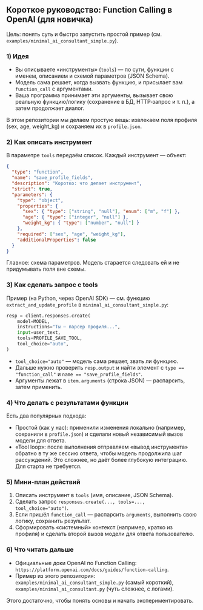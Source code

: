 ## Короткое руководство: Function Calling в OpenAI (для новичка)

Цель: понять суть и быстро запустить простой пример (см. `examples/minimal_ai_consultant_simple.py`).

### 1) Идея
- Вы описываете «инструменты» (`tools`) — по сути, функции с именем, описанием и схемой параметров (JSON Schema).
- Модель сама решает, когда вызвать функцию, и присылает вам `function_call` с аргументами.
- Ваша программа принимает эти аргументы, вызывает свою реальную функцию/логику (сохранение в БД, HTTP‑запрос и т. п.), а затем продолжает диалог.

В этом репозитории мы делаем простую вещь: извлекаем поля профиля (sex, age, weight_kg) и сохраняем их в `profile.json`.

### 2) Как описать инструмент
В параметре `tools` передаём список. Каждый инструмент — объект:

```json
{
  "type": "function",
  "name": "save_profile_fields",
  "description": "Коротко: что делает инструмент",
  "strict": true,
  "parameters": {
    "type": "object",
    "properties": {
      "sex": { "type": ["string", "null"], "enum": ["m", "f"] },
      "age": { "type": ["integer", "null"] },
      "weight_kg": { "type": ["number", "null"] }
    },
    "required": ["sex", "age", "weight_kg"],
    "additionalProperties": false
  }
}
```

Главное: схема параметров. Модель старается следовать ей и не придумывать поля вне схемы.

### 3) Как сделать запрос с tools
Пример (на Python, через OpenAI SDK) — см. функцию `extract_and_update_profile` в `minimal_ai_consultant_simple.py`:

```python
resp = client.responses.create(
    model=MODEL,
    instructions="Ты — парсер профиля...",
    input=user_text,
    tools=PROFILE_SAVE_TOOL,
    tool_choice="auto",
)
```

- `tool_choice="auto"` — модель сама решает, звать ли функцию.
- Дальше нужно проверить `resp.output` и найти элемент с `type == "function_call"` и `name == "save_profile_fields"`.
- Аргументы лежат в `item.arguments` (строка JSON) — распарсить, затем применить.

### 4) Что делать с результатами функции
Есть два популярных подхода:
- Простой (как у нас): применили изменения локально (например, сохранили в `profile.json`) и сделали новый независимый вызов модели для ответа.
- «Tool loop»: после выполнения отправляем «вывод инструмента» обратно в ту же сессию ответа, чтобы модель продолжила шаг рассуждений. Это сложнее, но даёт более глубокую интеграцию. Для старта не требуется.

### 5) Мини‑план действий
1. Описать инструмент в `tools` (имя, описание, JSON Schema).
2. Сделать запрос `responses.create(..., tools=..., tool_choice="auto")`.
3. Если пришёл `function_call` — распарсить `arguments`, выполнить свою логику, сохранить результат.
4. Сформировать «системный» контекст (например, кратко из профиля) и сделать второй вызов модели для ответа пользователю.

### 6) Что читать дальше
- Официальные доки OpenAI по Function Calling: `https://platform.openai.com/docs/guides/function-calling`.
- Пример из этого репозитория: `examples/minimal_ai_consultant_simple.py` (самый короткий), `examples/minimal_ai_consultant.py` (чуть сложнее, с логами).

Этого достаточно, чтобы понять основы и начать экспериментировать.


